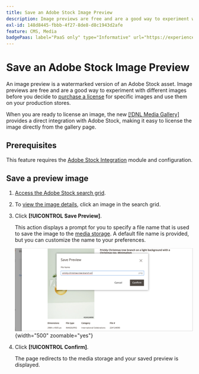 ```yaml
---
title: Save an Adobe Stock Image Preview
description: Image previews are free and are a good way to experiment with different Adobe Stock images before you decide to purchase a license.s
exl-id: 148d8445-fbbb-4f27-8de8-d8c1943d2afe
feature: CMS, Media
badgePaas: label="PaaS only" type="Informative" url="https://experienceleague.adobe.com/en/docs/commerce/user-guides/product-solutions" tooltip="Applies to Adobe Commerce on Cloud projects (Adobe-managed PaaS infrastructure) and on-premises projects only."
---
```

# Save an Adobe Stock Image Preview

An image preview is a watermarked version of an Adobe Stock asset. Image previews are free and are a good way to experiment with different images before you decide to [purchase a license](./adobe-stock-license-image.md) for specific images and use them on your production stores.

When you are ready to license an image, the new [[!DNL Media Gallery]](media-gallery.md) provides a direct integration with Adobe Stock, making it easy to license the image directly from the gallery page.

## Prerequisites

This feature requires the [Adobe Stock Integration](./adobe-stock.md) module and configuration.

## Save a preview image

1. [Access the Adobe Stock search grid](./adobe-stock-manage.md#access-the-adobe-stock-search-grid).

1. To [view the image details](./adobe-stock-manage.md#view-image-details), click an image in the search grid.

1. Click **[!UICONTROL Save Preview]**.

   This action displays a prompt for you to specify a file name that is used to save the image to the [media storage](./media-storage.md). A default file name is provided, but you can customize the name to your preferences.

   ![Save Adobe Stock preview image](./assets/adobe-stock-save-preview.png){width="500" zoomable="yes"}

1. Click **[!UICONTROL Confirm]**.

   The page redirects to the media storage and your saved preview is displayed.
